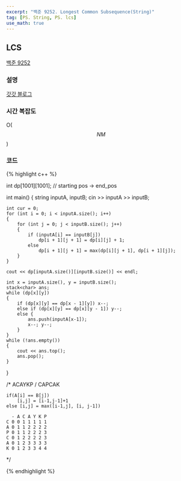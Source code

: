 ```yaml
---
excerpt: "백준 9252. Longest Common Subsequence(String)"
tag: [PS. String, PS. lcs]
use_math: true
---
```


## LCS

[백준 9252](https://www.acmicpc.net/problem/9252)


### 설명

[갓갓 블로그](https://velog.io/@emplam27/%EC%95%8C%EA%B3%A0%EB%A6%AC%EC%A6%98-%EA%B7%B8%EB%A6%BC%EC%9C%BC%EB%A1%9C-%EC%95%8C%EC%95%84%EB%B3%B4%EB%8A%94-LCS-%EC%95%8C%EA%B3%A0%EB%A6%AC%EC%A6%98-Longest-Common-Substring%EC%99%80-Longest-Common-Subsequence)




### 시간 복잡도

O($$NM$$)



### 코드

{% highlight c++ %}

int dp[1001][1001]; // starting pos -> end_pos

int main()
{
	string inputA, inputB;
	cin >> inputA >> inputB;

	int cur = 0;
	for (int i = 0; i < inputA.size(); i++)
	{
		for (int j = 0; j < inputB.size(); j++)
		{
			if (inputA[i] == inputB[j])
				dp[i + 1][j + 1] = dp[i][j] + 1;
			else 
				dp[i + 1][j + 1] = max(dp[i][j + 1], dp[i + 1][j]);
		}
	}
	
	cout << dp[inputA.size()][inputB.size()] << endl;
	
	int x = inputA.size(), y = inputB.size();
	stack<char> ans;
	while (dp[x][y])
	{
		if (dp[x][y] == dp[x - 1][y]) x--;
		else if (dp[x][y] == dp[x][y - 1]) y--;
		else {
			ans.push(inputA[x-1]);
			x--; y--;
		}
	}
	while (!ans.empty())
	{
		cout << ans.top();
	    ans.pop();
	}
}

/*
	ACAYKP / CAPCAK

	if(A[i] == B[j])
		[i,j] = [i-1,j-1]+1
	else [i,j] = max([i-1,j], [i, j-1])
	
	  - A C A Y K P
	C 0 0 1 1 1 1 1
	A 0 1 1 2 2 2 2
	P 0 1 1 2 2 2 3
	C 0 1 2 2 2 2 3
	A 0 1 2 3 3 3 3
	K 0 1 2 3 3 4 4

*/

{% endhighlight %}
